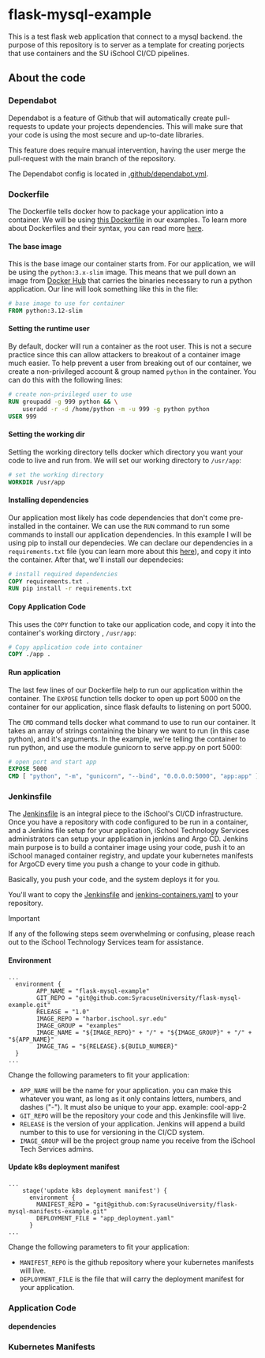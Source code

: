 # flask-mysql-example

This is a test flask web application that connect to a mysql backend. the purpose of this repository is to server as a template for creating porjects that use containers and the SU iSchool CI/CD pipelines.

## About the code
### Dependabot
Dependabot is a feature of Github that will automatically create pull-requests to update your projects dependencies. This will make sure that your code is using the most secure and up-to-date libraries. 

This feature does require manual intervention, having the user merge the pull-request with the main branch of the repository.

The Dependabot config is located in [.github/dependabot.yml](./.github/dependabot.yml).

### Dockerfile
The Dockerfile tells docker how to package your application into a container. We will be using [this Dockerfile](./Dockerfile) in our examples. To learn more about Dockerfiles and their syntax, you can read more [here](https://docs.docker.com/reference/dockerfile/).

#### The base image
This is the base image our container starts from. For our application, we will be using the `python:3.x-slim` image. This means that we pull down an image from [Docker Hub](https://hub.docker.com/) that carries the binaries necessary to run a python application. Our line will look something like this in the file:

```dockerfile
# base image to use for container
FROM python:3.12-slim
```

#### Setting the runtime user
By default, docker will run a container as the root user. This is not a secure practice since this can allow attackers to breakout of a container image much easier. To help prevent a user from breaking out of our container, we create a non-privileged account & group named `python` in the container. You can do this with the following lines:

```dockerfile
# create non-privileged user to use
RUN groupadd -g 999 python && \
    useradd -r -d /home/python -m -u 999 -g python python
USER 999
```

#### Setting the working dir
Setting the working directory tells docker which directory you want your code to live and run from. We will set our working directory to `/usr/app`:

```dockerfile
# set the working directory
WORKDIR /usr/app
```

#### Installing dependencies
Our application most likely has code dependencies that don't come pre-installed in the container. We can use the `RUN` command to run some commands to install our application dependencies. In this example I will be using pip to install our dependecies. We can declare our dependencies in a `requirements.txt` file (you can learn more about this [here](#dependencies)), and copy it into the container. After that, we'll install our dependecies:

```dockerfile
# install required dependencies
COPY requirements.txt .
RUN pip install -r requirements.txt
```

#### Copy Application Code
This uses the `COPY` function to take our application code, and copy it into the container's working dirctory , `/usr/app`:

```dockerfile
# Copy application code into container
COPY ./app .
```

#### Run application
The last few lines of our Dockerfile help to run our application within the container. The `EXPOSE` function tells docker to open up port 5000 on the container for our application, since flask defaults to listening on port 5000.

The `CMD` command tells docker what command to use to run our container. It takes an array of strings containing the binary we want to run (in this case python), and it's arguments. In the example, we're telling the container to run python, and use the module gunicorn to serve app.py on port 5000:

```dockerfile
# open port and start app
EXPOSE 5000
CMD [ "python", "-m", "gunicorn", "--bind", "0.0.0.0:5000", "app:app" ]
```

### Jenkinsfile
The [Jenkinsfile](./Jenkinsfile) is an integral piece to the iSchool's CI/CD infrastructure. Once you have a repository with code configured to be run in a container, and a Jenkins file setup for your application, iSchool Technology Services administrators can setup your application in jenkins and Argo CD. Jenkins main purpose is to build a container image using your code, push it to an iSchool managed container registry, and update your kubernetes manifests for ArgoCD every time you push a change to your code in github. 

Basically, you push your code, and the system deploys it for you.

You'll want to copy the [Jenkinsfile](./Jenkinsfile) and [jenkins-containers.yaml](./jenkins-containers.yaml) to your repository.

> [!IMPORTANT]
> If any of the following steps seem overwhelming or confusing, please reach out to the iSchool Technology Services team for assistance.

#### Environment

```jenkinsfile
...
  environment {
        APP_NAME = "flask-mysql-example"
        GIT_REPO = "git@github.com:SyracuseUniversity/flask-mysql-example.git"
        RELEASE = "1.0"
        IMAGE_REPO = "harbor.ischool.syr.edu"
        IMAGE_GROUP = "examples"
        IMAGE_NAME = "${IMAGE_REPO}" + "/" + "${IMAGE_GROUP}" + "/" + "${APP_NAME}"
        IMAGE_TAG = "${RELEASE}.${BUILD_NUMBER}"
  }
...
```
Change the following parameters to fit your application:
- `APP_NAME` will be the name for your application. you can make this whatever you want, as long as it only contains letters, numbers, and dashes ("-"). It must also be unique to your app. example: cool-app-2
- `GIT_REPO` will be the repository your code and this Jenkinsfile will live. 
- `RELEASE` is the version of your application. Jenkins will append a build number to this to use for versioning in the CI/CD system.
- `IMAGE_GROUP` will be the project group name you receive from the iSchool Tech Services admins.

#### Update k8s deployment manifest
```jenkinsfile
...
    stage('update k8s deployment manifest') {
      environment {
        MANIFEST_REPO = "git@github.com:SyracuseUniversity/flask-mysql-manifests-example.git"
        DEPLOYMENT_FILE = "app_deployment.yaml"
      }
...
```
Change the following parameters to fit your application:
- `MANIFEST_REPO` is the github repository where your kubernetes manifests will live.
- `DEPLOYMENT_FILE` is the file that will carry the deployment manifest for your application.

### Application Code
#### dependencies

### Kubernetes Manifests
#### 
##